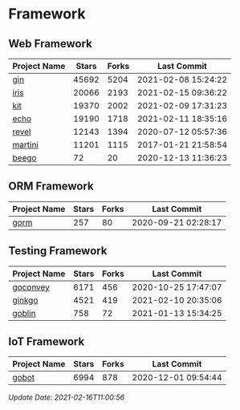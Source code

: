 # Framework

## Web Framework
| Project Name | Stars | Forks | Last Commit |
| ------------ | ----- | ----- | ----------- |
| [gin](https://github.com/gin-gonic/gin) | 45692 | 5204 | 2021-02-08 15:24:22 |
| [iris](https://github.com/kataras/iris) | 20066 | 2193 | 2021-02-15 09:36:22 |
| [kit](https://github.com/go-kit/kit) | 19370 | 2002 | 2021-02-09 17:31:23 |
| [echo](https://github.com/labstack/echo) | 19190 | 1718 | 2021-02-11 18:35:16 |
| [revel](https://github.com/revel/revel) | 12143 | 1394 | 2020-07-12 05:57:36 |
| [martini](https://github.com/go-martini/martini) | 11201 | 1115 | 2017-01-21 21:58:54 |
| [beego](https://github.com/astaxie/beego) | 72 | 20 | 2020-12-13 11:36:23 |

## ORM Framework
| Project Name | Stars | Forks | Last Commit |
| ------------ | ----- | ----- | ----------- |
| [gorm](https://github.com/jinzhu/gorm) | 257 | 80 | 2020-09-21 02:28:17 |

## Testing Framework
| Project Name | Stars | Forks | Last Commit |
| ------------ | ----- | ----- | ----------- |
| [goconvey](https://github.com/smartystreets/goconvey) | 6171 | 456 | 2020-10-25 17:47:07 |
| [ginkgo](https://github.com/onsi/ginkgo) | 4521 | 419 | 2021-02-10 20:35:06 |
| [goblin](https://github.com/franela/goblin) | 758 | 72 | 2021-01-13 15:34:25 |

## IoT Framework
| Project Name | Stars | Forks | Last Commit |
| ------------ | ----- | ----- | ----------- |
| [gobot](https://github.com/hybridgroup/gobot) | 6994 | 878 | 2020-12-01 09:54:44 |

*Update Date: 2021-02-16T11:00:56*